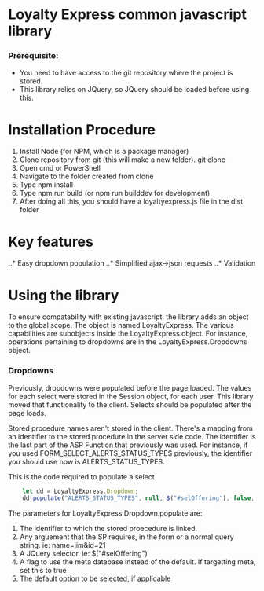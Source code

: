 # Loyalty Express common javascript library

### Prerequisite: 
 - You need to have access to the git repository where the project is stored.
 - This library relies on JQuery, so JQuery should be loaded before using this.

# Installation Procedure
1.  Install Node (for NPM, which is a package manager)
2.  Clone repository from git (this will make a new folder).  git clone <repo url>
3.  Open cmd or PowerShell
4.  Navigate to the folder created from clone
5.  Type npm install
6.  Type npm run build (or npm run builddev for development)
7.  After doing all this, you should have a loyaltyexpress.js file in the dist folder


# Key features

..* Easy dropdown population
..* Simplified ajax->json requests
..* Validation

# Using the library

To ensure compatability with existing javascript, the library adds an object to the global scope.  The object is named LoyaltyExpress.  The
various capabilities are subobjects inside the LoyaltyExpress object.  For instance, operations pertaining to dropdowns are in the
LoyaltyExpress.Dropdowns object.

### Dropdowns

Previously, dropdowns were populated before the page loaded.  The values for each select were stored in the Session object, for each user.  This
library moved that functionality to the client.  Selects should be populated after the page loads.  

Stored procedure names aren't stored in the client.  There's a mapping from an identifier to the stored procedure in the server side code.  The
identifier is the last part of the ASP Function that previously was used.  For instance, if you used FORM_SELECT_ALERTS_STATUS_TYPES previously,
the identifier you should use now is ALERTS_STATUS_TYPES.

This is the code required to populate a select

```javascript
    let dd = LoyaltyExpress.Dropdown;            
    dd.populate("ALERTS_STATUS_TYPES", null, $("#selOffering"), false, params[1]);
```

The parameters for LoyaltyExpress.Dropdown.populate are:
1. The identifier to which the stored proecedure is linked.
2. Any arguement that the SP requires, in the form or a normal query string.  ie:  name=jim&id=21
3. A JQuery selector.  ie: $("#selOffering")
4. A flag to use the meta database instead of the default.  If targetting meta, set this to true
5. The default option to be selected, if applicable





